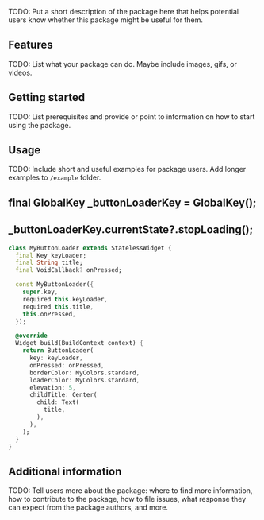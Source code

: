 <!--
This README describes the package. If you publish this package to pub.dev,
this README's contents appear on the landing page for your package.

For information about how to write a good package README, see the guide for
[writing package pages](https://dart.dev/guides/libraries/writing-package-pages).

For general information about developing packages, see the Dart guide for
[creating packages](https://dart.dev/guides/libraries/create-library-packages)
and the Flutter guide for
[developing packages and plugins](https://flutter.dev/developing-packages).
-->

TODO: Put a short description of the package here that helps potential users
know whether this package might be useful for them.

## Features

TODO: List what your package can do. Maybe include images, gifs, or videos.

## Getting started

TODO: List prerequisites and provide or point to information on how to
start using the package.

## Usage

TODO: Include short and useful examples for package users. Add longer examples
to `/example` folder.
##  final GlobalKey<ButtonLoaderState> _buttonLoaderKey = GlobalKey<ButtonLoaderState>();
##  _buttonLoaderKey.currentState?.stopLoading();
```dart
class MyButtonLoader extends StatelessWidget {
  final Key keyLoader;
  final String title;
  final VoidCallback? onPressed;

  const MyButtonLoader({
    super.key,
    required this.keyLoader,
    required this.title,
    this.onPressed,
  });

  @override
  Widget build(BuildContext context) {
    return ButtonLoader(
      key: keyLoader,
      onPressed: onPressed,
      borderColor: MyColors.standard,
      loaderColor: MyColors.standard,
      elevation: 5,
      childTitle: Center(
        child: Text(
          title,
        ),
      ),
    );
  }
}
```

## Additional information

TODO: Tell users more about the package: where to find more information, how to
contribute to the package, how to file issues, what response they can expect
from the package authors, and more.
